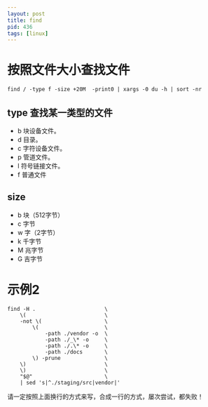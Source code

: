 ```yaml
---
layout: post
title: find
pid: 436
tags: [linux]
---
```



# 按照文件大小查找文件

```shell
find / -type f -size +20M  -print0 | xargs -0 du -h | sort -nr
```


## type 查找某一类型的文件

+ b 块设备文件。
+ d 目录。
+ c 字符设备文件。
+ p 管道文件。
+ l 符号链接文件。
+ f 普通文件

## size

+ b 块（512字节）
+ c 字节
+ w 字（2字节）
+ k 千字节
+ M 兆字节
+ G 吉字节

# 示例2

```shell
find -H .                      \
	\(                         \
	-not \(                    \
		\(                     \
			-path ./vendor -o  \
			-path ./_\* -o     \
			-path ./.\* -o     \
			-path ./docs       \
		\) -prune              \
	\)                         \
	\)                         \
	"$@"                       \
	| sed 's|^./staging/src|vendor|'
```

请一定按照上面换行的方式来写，合成一行的方式，屡次尝试，都失败！